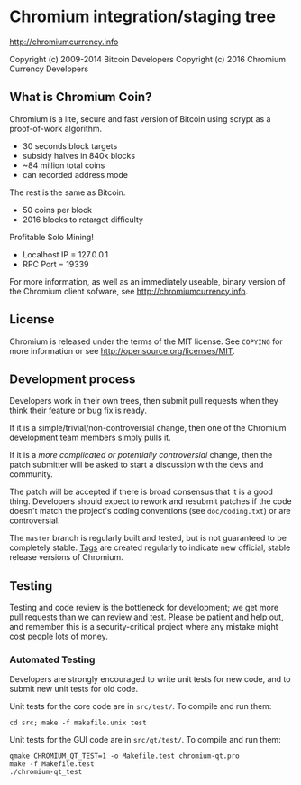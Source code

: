Chromium integration/staging tree
================================

http://chromiumcurrency.info

Copyright (c) 2009-2014 Bitcoin Developers
Copyright (c) 2016 Chromium Currency Developers

What is Chromium Coin?
----------------

Chromium is a lite, secure and fast version of Bitcoin using scrypt as a proof-of-work algorithm.
 - 30 seconds block targets
 - subsidy halves in 840k blocks
 - ~84 million total coins
 - can recorded address mode

The rest is the same as Bitcoin.
 - 50 coins per block
 - 2016 blocks to retarget difficulty
 
Profitable Solo Mining!
 - Localhost IP = 127.0.0.1
 - RPC Port = 19339

For more information, as well as an immediately useable, binary version of
the Chromium client sofware, see http://chromiumcurrency.info.

License
-------

Chromium is released under the terms of the MIT license. See `COPYING` for more
information or see http://opensource.org/licenses/MIT.

Development process
-------------------

Developers work in their own trees, then submit pull requests when they think
their feature or bug fix is ready.

If it is a simple/trivial/non-controversial change, then one of the Chromium
development team members simply pulls it.

If it is a *more complicated or potentially controversial* change, then the patch
submitter will be asked to start a discussion with the devs and community.

The patch will be accepted if there is broad consensus that it is a good thing.
Developers should expect to rework and resubmit patches if the code doesn't
match the project's coding conventions (see `doc/coding.txt`) or are
controversial.

The `master` branch is regularly built and tested, but is not guaranteed to be
completely stable. [Tags](https://github.com/bitospher/chromium-project/chromium/tags) are created
regularly to indicate new official, stable release versions of Chromium.

Testing
-------

Testing and code review is the bottleneck for development; we get more pull
requests than we can review and test. Please be patient and help out, and
remember this is a security-critical project where any mistake might cost people
lots of money.

### Automated Testing

Developers are strongly encouraged to write unit tests for new code, and to
submit new unit tests for old code.

Unit tests for the core code are in `src/test/`. To compile and run them:

    cd src; make -f makefile.unix test

Unit tests for the GUI code are in `src/qt/test/`. To compile and run them:

    qmake CHROMIUM_QT_TEST=1 -o Makefile.test chromium-qt.pro
    make -f Makefile.test
    ./chromium-qt_test
